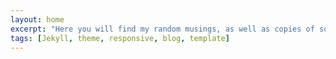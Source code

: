 ```yaml
---
layout: home
excerpt: "Here you will find my random musings, as well as copies of some of my school essays and papers. I hope you enjoy! Crackalacka!"
tags: [Jekyll, theme, responsive, blog, template]
---
```

